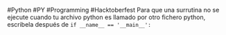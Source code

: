 #Python #PY #Programming #Hacktoberfest
Para que una surrutina no se ejecute cuando tu archivo python es llamado por otro fichero python, escribela después de `if __name__ == '__main__':`
